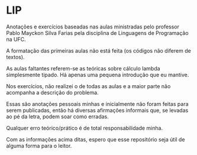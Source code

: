 # LIP
Anotações e exercícios baseadas nas aulas ministradas pelo professor Pablo Mayckon Silva Farias pela disciplina de Linguagens de Programação na UFC.

A formatação das primeiras aulas não está feita (os códigos não diferem de textos).

As aulas faltantes referem-se as teóricas sobre cálculo lambda simplesmente tipado. Há apenas uma pequena introdução que eu mantive.

Nos exercícios, não realizei o de todas as aulas e a maior parte não acompanha a descrição do problema.

Essas são anotações pessoais minhas e inicialmente não foram feitas para serem publicadas, então há diversas afirmações informais que, se levadas ao pé da letra, podem soar como erradas.

Qualquer erro teórico/prático é de total responsabilidade minha.

Com as informações acima ditas, espero que esse repositório seja útil de alguma forma para o leitor.
